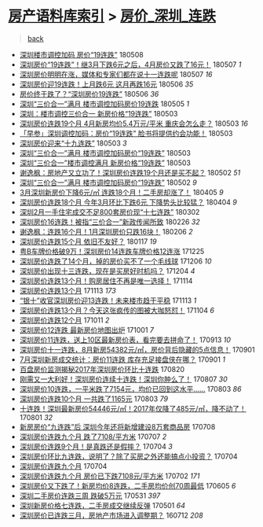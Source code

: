 [房产语料库索引](../../README.md)  > [房价_深圳_连跌](房价_深圳_连跌.md)
====
> [back](../README.md)

- [深圳楼市调控加码 房价“19连跌”](http://jkwz.applinzi.com/ittc/7100670217770501136.html#%E6%B7%B1%E5%9C%B3%E6%A5%BC%E5%B8%82%E8%B0%83%E6%8E%A7%E5%8A%A0%E7%A0%81+%E6%88%BF%E4%BB%B7%E2%80%9C19%E8%BF%9E%E8%B7%8C%E2%80%9D) 180508  
- [深圳房价“19连跌”！继3月下跌6元之后，4月房价又跌了16元！](http://jkwz.applinzi.com/ittc/7100401398338552849.html#%E6%B7%B1%E5%9C%B3%E6%88%BF%E4%BB%B7%E2%80%9C19%E8%BF%9E%E8%B7%8C%E2%80%9D%EF%BC%81%E7%BB%A73%E6%9C%88%E4%B8%8B%E8%B7%8C6%E5%85%83%E4%B9%8B%E5%90%8E%EF%BC%8C4%E6%9C%88%E6%88%BF%E4%BB%B7%E5%8F%88%E8%B7%8C%E4%BA%8616%E5%85%83%EF%BC%81) 180507 *1* 
- [深圳房价明明在涨，媒体和专家们都在说十一连跌呢](http://jkwz.applinzi.com/ittc/7100108922423870474.html#%E6%B7%B1%E5%9C%B3%E6%88%BF%E4%BB%B7%E6%98%8E%E6%98%8E%E5%9C%A8%E6%B6%A8%EF%BC%8C%E5%AA%92%E4%BD%93%E5%92%8C%E4%B8%93%E5%AE%B6%E4%BB%AC%E9%83%BD%E5%9C%A8%E8%AF%B4%E5%8D%81%E4%B8%80%E8%BF%9E%E8%B7%8C%E5%91%A2) 180507 *16* 
- [深圳房价迎19连跌！上月跌6元 这月再跌16元](http://jkwz.applinzi.com/ittc/7099962462990500871.html#%E6%B7%B1%E5%9C%B3%E6%88%BF%E4%BB%B7%E8%BF%8E19%E8%BF%9E%E8%B7%8C%EF%BC%81%E4%B8%8A%E6%9C%88%E8%B7%8C6%E5%85%83+%E8%BF%99%E6%9C%88%E5%86%8D%E8%B7%8C16%E5%85%83) 180506 *35* 
- [房价终于跌了？“深圳房价19连跌”](http://jkwz.applinzi.com/ittc/7099914171162559504.html#%E6%88%BF%E4%BB%B7%E7%BB%88%E4%BA%8E%E8%B7%8C%E4%BA%86%EF%BC%9F%E2%80%9C%E6%B7%B1%E5%9C%B3%E6%88%BF%E4%BB%B719%E8%BF%9E%E8%B7%8C%E2%80%9D) 180506 *36* 
- [深圳“三价合一”满月 楼市调控加码房价19连跌](http://jkwz.applinzi.com/ittc/7099531477538833419.html#%E6%B7%B1%E5%9C%B3%E2%80%9C%E4%B8%89%E4%BB%B7%E5%90%88%E4%B8%80%E2%80%9D%E6%BB%A1%E6%9C%88+%E6%A5%BC%E5%B8%82%E8%B0%83%E6%8E%A7%E5%8A%A0%E7%A0%81%E6%88%BF%E4%BB%B719%E8%BF%9E%E8%B7%8C) 180505 *1* 
- [深圳：楼市调控三价合一 新房价格“19连跌”](http://jkwz.applinzi.com/ittc/7098894702386611210.html#%E6%B7%B1%E5%9C%B3%EF%BC%9A%E6%A5%BC%E5%B8%82%E8%B0%83%E6%8E%A7%E4%B8%89%E4%BB%B7%E5%90%88%E4%B8%80+%E6%96%B0%E6%88%BF%E4%BB%B7%E6%A0%BC%E2%80%9C19%E8%BF%9E%E8%B7%8C%E2%80%9D) 180503  
- [深圳房价连跌19个月 4月新房均价5.4万元/平米 重庆会怎么走？](http://jkwz.applinzi.com/ittc/7098881786098746378.html#%E6%B7%B1%E5%9C%B3%E6%88%BF%E4%BB%B7%E8%BF%9E%E8%B7%8C19%E4%B8%AA%E6%9C%88+4%E6%9C%88%E6%96%B0%E6%88%BF%E5%9D%87%E4%BB%B75.4%E4%B8%87%E5%85%83%2F%E5%B9%B3%E7%B1%B3+%E9%87%8D%E5%BA%86%E4%BC%9A%E6%80%8E%E4%B9%88%E8%B5%B0%EF%BC%9F) 180503 *16* 
- [「早参」深圳调控加码：房价“19连跌” 脸书将提供约会功能！](http://jkwz.applinzi.com/ittc/7098814308228269067.html#%E3%80%8C%E6%97%A9%E5%8F%82%E3%80%8D%E6%B7%B1%E5%9C%B3%E8%B0%83%E6%8E%A7%E5%8A%A0%E7%A0%81%EF%BC%9A%E6%88%BF%E4%BB%B7%E2%80%9C19%E8%BF%9E%E8%B7%8C%E2%80%9D+%E8%84%B8%E4%B9%A6%E5%B0%86%E6%8F%90%E4%BE%9B%E7%BA%A6%E4%BC%9A%E5%8A%9F%E8%83%BD%EF%BC%81) 180503  
- [深圳房价迎来“十九连跌”](http://jkwz.applinzi.com/ittc/7098812973311329297.html#%E6%B7%B1%E5%9C%B3%E6%88%BF%E4%BB%B7%E8%BF%8E%E6%9D%A5%E2%80%9C%E5%8D%81%E4%B9%9D%E8%BF%9E%E8%B7%8C%E2%80%9D) 180503 *3* 
- [深圳“三价合一”满月 楼市调控加码房价“19连跌”](http://jkwz.applinzi.com/ittc/7098811607205544966.html#%E6%B7%B1%E5%9C%B3%E2%80%9C%E4%B8%89%E4%BB%B7%E5%90%88%E4%B8%80%E2%80%9D%E6%BB%A1%E6%9C%88+%E6%A5%BC%E5%B8%82%E8%B0%83%E6%8E%A7%E5%8A%A0%E7%A0%81%E6%88%BF%E4%BB%B7%E2%80%9C19%E8%BF%9E%E8%B7%8C%E2%80%9D) 180503  
- [深圳“三价合一”楼市调控满月 新房价格“19连跌”](http://jkwz.applinzi.com/ittc/7098807265790526470.html#%E6%B7%B1%E5%9C%B3%E2%80%9C%E4%B8%89%E4%BB%B7%E5%90%88%E4%B8%80%E2%80%9D%E6%A5%BC%E5%B8%82%E8%B0%83%E6%8E%A7%E6%BB%A1%E6%9C%88+%E6%96%B0%E6%88%BF%E4%BB%B7%E6%A0%BC%E2%80%9C19%E8%BF%9E%E8%B7%8C%E2%80%9D) 180503  
- [谢逸枫：房地产又立功了！深圳房价连跌19个月还是买不起？](http://jkwz.applinzi.com/ittc/7098642888743453707.html#%E8%B0%A2%E9%80%B8%E6%9E%AB%EF%BC%9A%E6%88%BF%E5%9C%B0%E4%BA%A7%E5%8F%88%E7%AB%8B%E5%8A%9F%E4%BA%86%EF%BC%81%E6%B7%B1%E5%9C%B3%E6%88%BF%E4%BB%B7%E8%BF%9E%E8%B7%8C19%E4%B8%AA%E6%9C%88%E8%BF%98%E6%98%AF%E4%B9%B0%E4%B8%8D%E8%B5%B7%EF%BC%9F) 180502 *51* 
- [深圳“三价合一”满月  楼市调控加码房价“19连跌”](http://jkwz.applinzi.com/ittc/7098461324197757962.html#%E6%B7%B1%E5%9C%B3%E2%80%9C%E4%B8%89%E4%BB%B7%E5%90%88%E4%B8%80%E2%80%9D%E6%BB%A1%E6%9C%88++%E6%A5%BC%E5%B8%82%E8%B0%83%E6%8E%A7%E5%8A%A0%E7%A0%81%E6%88%BF%E4%BB%B7%E2%80%9C19%E8%BF%9E%E8%B7%8C%E2%80%9D) 180502 *9* 
- [3月深圳新房价下降6元/㎡ 连跌18个月！二手房却涨了！](http://jkwz.applinzi.com/ittc/7088371699106186250.html#3%E6%9C%88%E6%B7%B1%E5%9C%B3%E6%96%B0%E6%88%BF%E4%BB%B7%E4%B8%8B%E9%99%8D6%E5%85%83%2F%E3%8E%A1+%E8%BF%9E%E8%B7%8C18%E4%B8%AA%E6%9C%88%EF%BC%81%E4%BA%8C%E6%89%8B%E6%88%BF%E5%8D%B4%E6%B6%A8%E4%BA%86%EF%BC%81) 180405 *9* 
- [深圳房价连跌18个月 今年3月环比下跌6元 下降势头比较猛？](http://jkwz.applinzi.com/ittc/7088131641803539473.html#%E6%B7%B1%E5%9C%B3%E6%88%BF%E4%BB%B7%E8%BF%9E%E8%B7%8C18%E4%B8%AA%E6%9C%88+%E4%BB%8A%E5%B9%B43%E6%9C%88%E7%8E%AF%E6%AF%94%E4%B8%8B%E8%B7%8C6%E5%85%83+%E4%B8%8B%E9%99%8D%E5%8A%BF%E5%A4%B4%E6%AF%94%E8%BE%83%E7%8C%9B%EF%BC%9F) 180404 *9* 
- [深圳2月一手住宅成交不足800套房价现“十七连跌”](http://jkwz.applinzi.com/ittc/7075787323940013072.html#%E6%B7%B1%E5%9C%B32%E6%9C%88%E4%B8%80%E6%89%8B%E4%BD%8F%E5%AE%85%E6%88%90%E4%BA%A4%E4%B8%8D%E8%B6%B3800%E5%A5%97%E6%88%BF%E4%BB%B7%E7%8E%B0%E2%80%9C%E5%8D%81%E4%B8%83%E8%BF%9E%E8%B7%8C%E2%80%9D) 180302  
- [深圳房价16连跌！被指“三价合一”新政传闻所致](http://jkwz.applinzi.com/ittc/7074498981856281616.html#%E6%B7%B1%E5%9C%B3%E6%88%BF%E4%BB%B716%E8%BF%9E%E8%B7%8C%EF%BC%81%E8%A2%AB%E6%8C%87%E2%80%9C%E4%B8%89%E4%BB%B7%E5%90%88%E4%B8%80%E2%80%9D%E6%96%B0%E6%94%BF%E4%BC%A0%E9%97%BB%E6%89%80%E8%87%B4) 180226 *32* 
- [谢逸枫：连跌16个月！1月深圳房价只跌16块！](http://jkwz.applinzi.com/ittc/7066935702564897809.html#%E8%B0%A2%E9%80%B8%E6%9E%AB%EF%BC%9A%E8%BF%9E%E8%B7%8C16%E4%B8%AA%E6%9C%88%EF%BC%811%E6%9C%88%E6%B7%B1%E5%9C%B3%E6%88%BF%E4%BB%B7%E5%8F%AA%E8%B7%8C16%E5%9D%97%EF%BC%81) 180206 *2* 
- [深圳房价连跌15个月 依旧不友好？](http://jkwz.applinzi.com/ittc/7059438838584181766.html#%E6%B7%B1%E5%9C%B3%E6%88%BF%E4%BB%B7%E8%BF%9E%E8%B7%8C15%E4%B8%AA%E6%9C%88+%E4%BE%9D%E6%97%A7%E4%B8%8D%E5%8F%8B%E5%A5%BD%EF%BC%9F) 180117 *19* 
- [粤B车牌价格破9万！深圳房价14连跌车牌价格12连涨](http://jkwz.applinzi.com/ittc/7051061448078263312.html#%E7%B2%A4B%E8%BD%A6%E7%89%8C%E4%BB%B7%E6%A0%BC%E7%A0%B49%E4%B8%87%EF%BC%81%E6%B7%B1%E5%9C%B3%E6%88%BF%E4%BB%B714%E8%BF%9E%E8%B7%8C%E8%BD%A6%E7%89%8C%E4%BB%B7%E6%A0%BC12%E8%BF%9E%E6%B6%A8) 171225  
- [深圳房价连跌了14个月，掉的房价买不了一个毛线球](http://jkwz.applinzi.com/ittc/7043866926453883920.html#%E6%B7%B1%E5%9C%B3%E6%88%BF%E4%BB%B7%E8%BF%9E%E8%B7%8C%E4%BA%8614%E4%B8%AA%E6%9C%88%EF%BC%8C%E6%8E%89%E7%9A%84%E6%88%BF%E4%BB%B7%E4%B9%B0%E4%B8%8D%E4%BA%86%E4%B8%80%E4%B8%AA%E6%AF%9B%E7%BA%BF%E7%90%83) 171206 *10* 
- [深圳房价出现十三连跌，现在是买房好时机吗？](http://jkwz.applinzi.com/ittc/7043311542697722896.html#%E6%B7%B1%E5%9C%B3%E6%88%BF%E4%BB%B7%E5%87%BA%E7%8E%B0%E5%8D%81%E4%B8%89%E8%BF%9E%E8%B7%8C%EF%BC%8C%E7%8E%B0%E5%9C%A8%E6%98%AF%E4%B9%B0%E6%88%BF%E5%A5%BD%E6%97%B6%E6%9C%BA%E5%90%97%EF%BC%9F) 171204 *4* 
- [深圳房价连跌13个月！购房居住不再是唯一选择！](http://jkwz.applinzi.com/ittc/7035805277448832017.html#%E6%B7%B1%E5%9C%B3%E6%88%BF%E4%BB%B7%E8%BF%9E%E8%B7%8C13%E4%B8%AA%E6%9C%88%EF%BC%81%E8%B4%AD%E6%88%BF%E5%B1%85%E4%BD%8F%E4%B8%8D%E5%86%8D%E6%98%AF%E5%94%AF%E4%B8%80%E9%80%89%E6%8B%A9%EF%BC%81) 171114  
- [深圳房价连跌13个月](http://jkwz.applinzi.com/ittc/7035571636282065937.html#%E6%B7%B1%E5%9C%B3%E6%88%BF%E4%BB%B7%E8%BF%9E%E8%B7%8C13%E4%B8%AA%E6%9C%88) 171113 *173* 
- [“银十”收官深圳房价迎13连跌！未来楼市趋于平稳](http://jkwz.applinzi.com/ittc/7035351310352778256.html#%E2%80%9C%E9%93%B6%E5%8D%81%E2%80%9D%E6%94%B6%E5%AE%98%E6%B7%B1%E5%9C%B3%E6%88%BF%E4%BB%B7%E8%BF%8E13%E8%BF%9E%E8%B7%8C%EF%BC%81%E6%9C%AA%E6%9D%A5%E6%A5%BC%E5%B8%82%E8%B6%8B%E4%BA%8E%E5%B9%B3%E7%A8%B3) 171113 *1* 
- [深圳房价连跌13个月？今天这张疯传的图被大咖怒怼！](http://jkwz.applinzi.com/ittc/7032113315470378000.html#%E6%B7%B1%E5%9C%B3%E6%88%BF%E4%BB%B7%E8%BF%9E%E8%B7%8C13%E4%B8%AA%E6%9C%88%EF%BC%9F%E4%BB%8A%E5%A4%A9%E8%BF%99%E5%BC%A0%E7%96%AF%E4%BC%A0%E7%9A%84%E5%9B%BE%E8%A2%AB%E5%A4%A7%E5%92%96%E6%80%92%E6%80%BC%EF%BC%81) 171104 *6* 
- [深圳房价连跌12个月](http://jkwz.applinzi.com/ittc/7023251306733634576.html#%E6%B7%B1%E5%9C%B3%E6%88%BF%E4%BB%B7%E8%BF%9E%E8%B7%8C12%E4%B8%AA%E6%9C%88) 171011 *2* 
- [深圳房价12连跌 最新房价地图出炉](http://jkwz.applinzi.com/ittc/7019386343615104017.html#%E6%B7%B1%E5%9C%B3%E6%88%BF%E4%BB%B712%E8%BF%9E%E8%B7%8C+%E6%9C%80%E6%96%B0%E6%88%BF%E4%BB%B7%E5%9C%B0%E5%9B%BE%E5%87%BA%E7%82%89) 171001 *7* 
- [深圳房价11连跌，送上10区最新房价表，看完要去拼命了！](http://jkwz.applinzi.com/ittc/7012679635652051985.html#%E6%B7%B1%E5%9C%B3%E6%88%BF%E4%BB%B711%E8%BF%9E%E8%B7%8C%EF%BC%8C%E9%80%81%E4%B8%8A10%E5%8C%BA%E6%9C%80%E6%96%B0%E6%88%BF%E4%BB%B7%E8%A1%A8%EF%BC%8C%E7%9C%8B%E5%AE%8C%E8%A6%81%E5%8E%BB%E6%8B%BC%E5%91%BD%E4%BA%86%EF%BC%81) 170913 *10* 
- [深圳房价十一连跌，8月新房54382元/㎡，房价背后隐藏的5点信息！](http://jkwz.applinzi.com/ittc/7008388348316746769.html#%E6%B7%B1%E5%9C%B3%E6%88%BF%E4%BB%B7%E5%8D%81%E4%B8%80%E8%BF%9E%E8%B7%8C%EF%BC%8C8%E6%9C%88%E6%96%B0%E6%88%BF54382%E5%85%83%2F%E3%8E%A1%EF%BC%8C%E6%88%BF%E4%BB%B7%E8%83%8C%E5%90%8E%E9%9A%90%E8%97%8F%E7%9A%845%E7%82%B9%E4%BF%A1%E6%81%AF%EF%BC%81) 170901  
- [7月深圳新房成交统计：房价11连跌 库存充足接盘侠在哪？](http://jkwz.applinzi.com/ittc/7008282229506311185.html#7%E6%9C%88%E6%B7%B1%E5%9C%B3%E6%96%B0%E6%88%BF%E6%88%90%E4%BA%A4%E7%BB%9F%E8%AE%A1%EF%BC%9A%E6%88%BF%E4%BB%B711%E8%BF%9E%E8%B7%8C+%E5%BA%93%E5%AD%98%E5%85%85%E8%B6%B3%E6%8E%A5%E7%9B%98%E4%BE%A0%E5%9C%A8%E5%93%AA%EF%BC%9F) 170901 *1* 
- [百盘房价监测揭秘2017年深圳房价环比十连跌](http://jkwz.applinzi.com/ittc/7003843127969055760.html#%E7%99%BE%E7%9B%98%E6%88%BF%E4%BB%B7%E7%9B%91%E6%B5%8B%E6%8F%AD%E7%A7%982017%E5%B9%B4%E6%B7%B1%E5%9C%B3%E6%88%BF%E4%BB%B7%E7%8E%AF%E6%AF%94%E5%8D%81%E8%BF%9E%E8%B7%8C) 170820  
- [刚需又一大利好！深圳房价连续十连跌！深圳你肿么了！](http://jkwz.applinzi.com/ittc/6999125549644252177.html#%E5%88%9A%E9%9C%80%E5%8F%88%E4%B8%80%E5%A4%A7%E5%88%A9%E5%A5%BD%EF%BC%81%E6%B7%B1%E5%9C%B3%E6%88%BF%E4%BB%B7%E8%BF%9E%E7%BB%AD%E5%8D%81%E8%BF%9E%E8%B7%8C%EF%BC%81%E6%B7%B1%E5%9C%B3%E4%BD%A0%E8%82%BF%E4%B9%88%E4%BA%86%EF%BC%81) 170807 *30* 
- [深圳房价10连跌，一平米跌了7154元，均价已回到这水平……](http://jkwz.applinzi.com/ittc/6997725389139739665.html#%E6%B7%B1%E5%9C%B3%E6%88%BF%E4%BB%B710%E8%BF%9E%E8%B7%8C%EF%BC%8C%E4%B8%80%E5%B9%B3%E7%B1%B3%E8%B7%8C%E4%BA%867154%E5%85%83%EF%BC%8C%E5%9D%87%E4%BB%B7%E5%B7%B2%E5%9B%9E%E5%88%B0%E8%BF%99%E6%B0%B4%E5%B9%B3%E2%80%A6%E2%80%A6) 170803 *86* 
- [深圳房价连跌10个月 一共跌了1165元](http://jkwz.applinzi.com/ittc/6997653678931313680.html#%E6%B7%B1%E5%9C%B3%E6%88%BF%E4%BB%B7%E8%BF%9E%E8%B7%8C10%E4%B8%AA%E6%9C%88+%E4%B8%80%E5%85%B1%E8%B7%8C%E4%BA%861165%E5%85%83) 170803 *79* 
- [十连跌！深圳最新房价54446元/㎡！2017年仅降了485元/㎡，降不动了！](http://jkwz.applinzi.com/ittc/6996930075210286096.html#%E5%8D%81%E8%BF%9E%E8%B7%8C%EF%BC%81%E6%B7%B1%E5%9C%B3%E6%9C%80%E6%96%B0%E6%88%BF%E4%BB%B754446%E5%85%83%2F%E3%8E%A1%EF%BC%812017%E5%B9%B4%E4%BB%85%E9%99%8D%E4%BA%86485%E5%85%83%2F%E3%8E%A1%EF%BC%8C%E9%99%8D%E4%B8%8D%E5%8A%A8%E4%BA%86%EF%BC%81) 170801 *32* 
- [新房房价“九连跌”后 深圳今年还将新增建设8万套商品房](http://jkwz.applinzi.com/ittc/6987968117022917648.html#%E6%96%B0%E6%88%BF%E6%88%BF%E4%BB%B7%E2%80%9C%E4%B9%9D%E8%BF%9E%E8%B7%8C%E2%80%9D%E5%90%8E+%E6%B7%B1%E5%9C%B3%E4%BB%8A%E5%B9%B4%E8%BF%98%E5%B0%86%E6%96%B0%E5%A2%9E%E5%BB%BA%E8%AE%BE8%E4%B8%87%E5%A5%97%E5%95%86%E5%93%81%E6%88%BF) 170708  
- [深圳房价连跌九个月 跌了7108/平方米](http://jkwz.applinzi.com/ittc/6987542008791827461.html#%E6%B7%B1%E5%9C%B3%E6%88%BF%E4%BB%B7%E8%BF%9E%E8%B7%8C%E4%B9%9D%E4%B8%AA%E6%9C%88+%E8%B7%8C%E4%BA%867108%2F%E5%B9%B3%E6%96%B9%E7%B1%B3) 170707 *2* 
- [深圳房价连跌9个月！是真跌还是假摔？](http://jkwz.applinzi.com/ittc/6986505000090862597.html#%E6%B7%B1%E5%9C%B3%E6%88%BF%E4%BB%B7%E8%BF%9E%E8%B7%8C9%E4%B8%AA%E6%9C%88%EF%BC%81%E6%98%AF%E7%9C%9F%E8%B7%8C%E8%BF%98%E6%98%AF%E5%81%87%E6%91%94%EF%BC%9F) 170704 *3* 
- [深圳房价环比九连跌，说明了？除了买房之外还能搞点小投资？](http://jkwz.applinzi.com/ittc/6986435497185248261.html#%E6%B7%B1%E5%9C%B3%E6%88%BF%E4%BB%B7%E7%8E%AF%E6%AF%94%E4%B9%9D%E8%BF%9E%E8%B7%8C%EF%BC%8C%E8%AF%B4%E6%98%8E%E4%BA%86%EF%BC%9F%E9%99%A4%E4%BA%86%E4%B9%B0%E6%88%BF%E4%B9%8B%E5%A4%96%E8%BF%98%E8%83%BD%E6%90%9E%E7%82%B9%E5%B0%8F%E6%8A%95%E8%B5%84%EF%BC%9F) 170704  
- [深圳房价连跌九个月](http://jkwz.applinzi.com/ittc/6986384678888932357.html#%E6%B7%B1%E5%9C%B3%E6%88%BF%E4%BB%B7%E8%BF%9E%E8%B7%8C%E4%B9%9D%E4%B8%AA%E6%9C%88) 170704  
- [深圳房价连跌九个月 房价已下跌7108元/平方米](http://jkwz.applinzi.com/ittc/6985625391241626628.html#%E6%B7%B1%E5%9C%B3%E6%88%BF%E4%BB%B7%E8%BF%9E%E8%B7%8C%E4%B9%9D%E4%B8%AA%E6%9C%88+%E6%88%BF%E4%BB%B7%E5%B7%B2%E4%B8%8B%E8%B7%8C7108%E5%85%83%2F%E5%B9%B3%E6%96%B9%E7%B1%B3) 170702 *171* 
- [深圳房价又下跌了！新房均价8连跌，二手房均价创70周最低](http://jkwz.applinzi.com/ittc/6975710773308294148.html#%E6%B7%B1%E5%9C%B3%E6%88%BF%E4%BB%B7%E5%8F%88%E4%B8%8B%E8%B7%8C%E4%BA%86%EF%BC%81%E6%96%B0%E6%88%BF%E5%9D%87%E4%BB%B78%E8%BF%9E%E8%B7%8C%EF%BC%8C%E4%BA%8C%E6%89%8B%E6%88%BF%E5%9D%87%E4%BB%B7%E5%88%9B70%E5%91%A8%E6%9C%80%E4%BD%8E) 170605 *6* 
- [深圳二手房价连跌三周 跌破5万元](http://jkwz.applinzi.com/ittc/6973962418022515716.html#%E6%B7%B1%E5%9C%B3%E4%BA%8C%E6%89%8B%E6%88%BF%E4%BB%B7%E8%BF%9E%E8%B7%8C%E4%B8%89%E5%91%A8+%E8%B7%8C%E7%A0%B45%E4%B8%87%E5%85%83) 170531 *397* 
- [深圳新房价格七连跌，二手房成交继续反弹](http://jkwz.applinzi.com/ittc/6962827302953026565.html#%E6%B7%B1%E5%9C%B3%E6%96%B0%E6%88%BF%E4%BB%B7%E6%A0%BC%E4%B8%83%E8%BF%9E%E8%B7%8C%EF%BC%8C%E4%BA%8C%E6%89%8B%E6%88%BF%E6%88%90%E4%BA%A4%E7%BB%A7%E7%BB%AD%E5%8F%8D%E5%BC%B9) 170501 *64* 
- [深圳房价已连跌三月，房地产市场进入调整期？](http://jkwz.applinzi.com/ittc/6853990556656731140.html#%E6%B7%B1%E5%9C%B3%E6%88%BF%E4%BB%B7%E5%B7%B2%E8%BF%9E%E8%B7%8C%E4%B8%89%E6%9C%88%EF%BC%8C%E6%88%BF%E5%9C%B0%E4%BA%A7%E5%B8%82%E5%9C%BA%E8%BF%9B%E5%85%A5%E8%B0%83%E6%95%B4%E6%9C%9F%EF%BC%9F) 160712 *208* 
